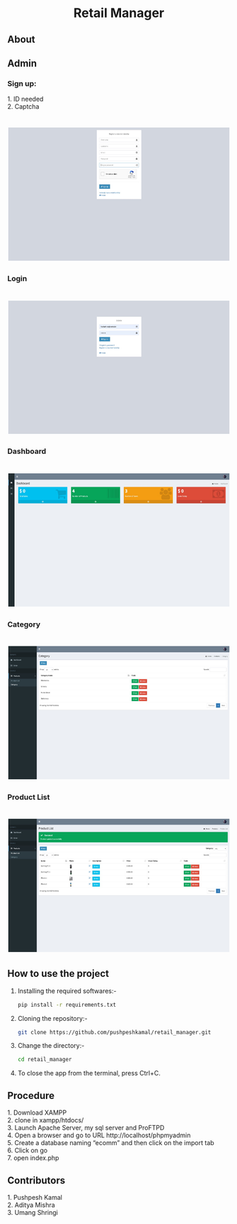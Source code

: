 <h1 align='center'>Retail Manager</h1>
<h2>About</h2>


<h2>Admin</h2>  
<h3>Sign up:</h3>
1. ID needed <br>
2. Captcha 
<h1 align='center'><img src='Images/sign up.jpeg' width="500" height="300"></h1>  
<h3>Login</h3>  
<h1 align='center'><img src='Images/login.jpeg' width="500" height="300"></h1>
<h3>Dashboard</h3>
<h1 align='center'><img src='Images/dashboard.jpeg' width="500" height="300"></h1>
<h3>Category</h3>
<h1 align='center'><img src='Images/category.jpeg' width="500" height="300"></h1>
<h3>Product List</h3>
<h1 align='center'><img src='Images/product list.jpeg' width="500" height="300"></h1>
<h2> How to use the project </h2>

1. Installing the required softwares:-
    ```bash
    pip install -r requirements.txt
    ```
2. Cloning the repository:- 
    ```bash
    git clone https://github.com/pushpeshkamal/retail_manager.git
    ```
3. Change the directory:-
    ```bash
    cd retail_manager
    ```
4. To close the app from the terminal, press Ctrl+C.
<h2>Procedure</h2>
1. Download XAMPP <br>
2. clone in xampp/htdocs/ <br>
3. Launch Apache Server, my sql server and ProFTPD <br>
4. Open a browser and go to URL http://localhost/phpmyadmin <br>
5. Create a database naming “ecomm” and then click on the import tab <br>
6. Click on go <br>
7. open index.php <br>
<h2>Contributors</h2>  
1. Pushpesh Kamal  <br>
2. Aditya Mishra<br>
3. Umang Shringi
